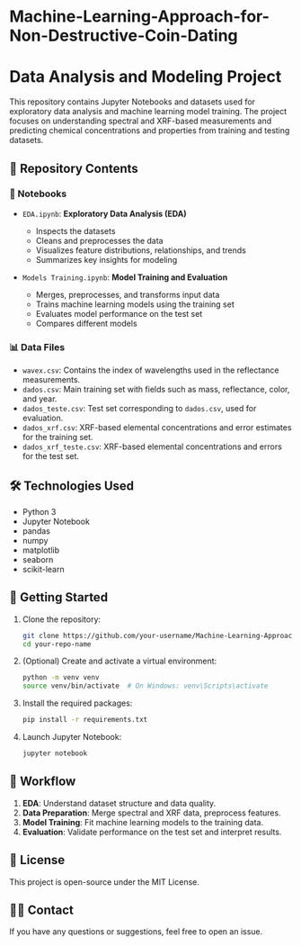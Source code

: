 # Machine-Learning-Approach-for-Non-Destructive-Coin-Dating

# Data Analysis and Modeling Project

This repository contains Jupyter Notebooks and datasets used for exploratory data analysis and machine learning model training. The project focuses on understanding spectral and XRF-based measurements and predicting chemical concentrations and properties from training and testing datasets.

## 📁 Repository Contents

### 📝 Notebooks

- `EDA.ipynb`: **Exploratory Data Analysis (EDA)**
  - Inspects the datasets
  - Cleans and preprocesses the data
  - Visualizes feature distributions, relationships, and trends
  - Summarizes key insights for modeling

- `Models Training.ipynb`: **Model Training and Evaluation**
  - Merges, preprocesses, and transforms input data
  - Trains machine learning models using the training set
  - Evaluates model performance on the test set
  - Compares different models

### 📊 Data Files

- `wavex.csv`: Contains the index of wavelengths used in the reflectance measurements.
- `dados.csv`: Main training set with fields such as mass, reflectance, color, and year.
- `dados_teste.csv`: Test set corresponding to `dados.csv`, used for evaluation.
- `dados_xrf.csv`: XRF-based elemental concentrations and error estimates for the training set.
- `dados_xrf_teste.csv`: XRF-based elemental concentrations and errors for the test set.

## 🛠️ Technologies Used

- Python 3
- Jupyter Notebook
- pandas
- numpy
- matplotlib
- seaborn
- scikit-learn

## 🚀 Getting Started

1. Clone the repository:
   ```bash
   git clone https://github.com/your-username/Machine-Learning-Approach-for-Non-Destructive-Coin-Dating.git
   cd your-repo-name
   ```

2. (Optional) Create and activate a virtual environment:
   ```bash
   python -m venv venv
   source venv/bin/activate  # On Windows: venv\Scripts\activate
   ```

3. Install the required packages:
   ```bash
   pip install -r requirements.txt
   ```

4. Launch Jupyter Notebook:
   ```bash
   jupyter notebook
   ```

## 🔄 Workflow

1. **EDA**: Understand dataset structure and data quality.
2. **Data Preparation**: Merge spectral and XRF data, preprocess features.
3. **Model Training**: Fit machine learning models to the training data.
4. **Evaluation**: Validate performance on the test set and interpret results.

## 📄 License

This project is open-source under the MIT License.

## 🙋‍♀️ Contact

If you have any questions or suggestions, feel free to open an issue.
